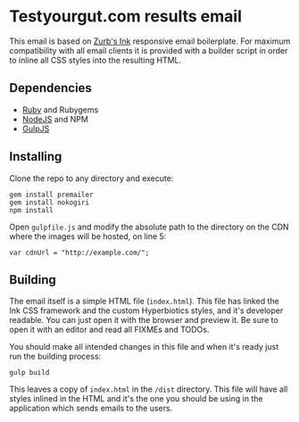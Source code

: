 # Testyourgut.com results email

This email is based on [Zurb's Ink](http://zurb.com/ink/) responsive email boilerplate. For maximum compatibility with all email clients it is provided with a builder script in order to inline all CSS styles into the resulting HTML.

## Dependencies

* [Ruby](https://www.ruby-lang.org/) and Rubygems
* [NodeJS](http://nodejs.org/) and NPM
* [GulpJS](http://gulpjs.com/)

## Installing

Clone the repo to any directory and execute:

	gem install premailer
	gem install nokogiri
	npm install

Open `gulpfile.js` and modify the absolute path to the directory on the CDN where the images will be hosted, on line 5:

	var cdnUrl = "http://example.com/"; 

## Building

The email itself is a simple HTML file (`index.html`). This file has linked the Ink CSS framework and the custom Hyperbiotics styles, and it's developer readable. You can just open it with the browser and preview it. Be sure to open it with an editor and read all FIXMEs and TODOs. 

You should make all intended changes in this file and when it's ready just run the building process:

	gulp build

This leaves a copy of `index.html` in the `/dist` directory. This file will have all styles inlined in the HTML and it's the one you should be using in the application which sends emails to the users.

